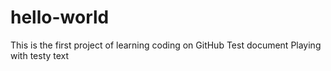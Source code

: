 # hello-world
This is the first project of learning coding on GitHub
	Test document
	Playing with testy text
